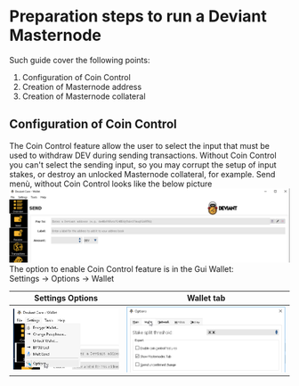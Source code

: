 # Preparation steps to run a Deviant Masternode<br />
Such guide cover the following points:<br />
1. Configuration of Coin Control
2. Creation of Masternode address
3. Creation of Masternode collateral<br />

## Configuration of Coin Control<br />
The Coin Control feature allow the user to select the input that must be used to withdraw DEV during sending transactions. Without Coin Control you can't select the sending input, so you may corrupt the setup of input stakes, or destroy an unlocked Masternode collateral, for example.
Send menù, without Coin Control looks like the below picture
<br />
![No Coin Control](/images/noCoinControl.png)
<br />
The option to enable Coin Control feature is in the Gui Wallet:<br />
Settings -> Options -> Wallet<br />

Settings Options | Wallet tab
---------------- | ----------
![GUI-options](/images/GUI-options.png) | ![flagCoinControl](/images/flagCoinControl.png)

<br />
